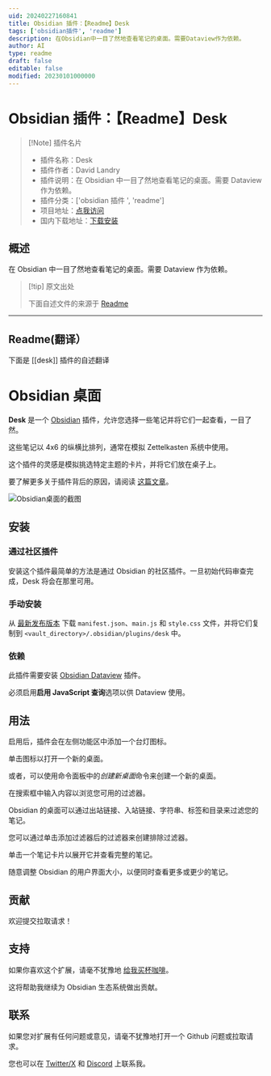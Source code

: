 ```yaml
---
uid: 20240227160841
title: Obsidian 插件：【Readme】Desk
tags: ['obsidian插件', 'readme']
description: 在Obsidian中一目了然地查看笔记的桌面。需要Dataview作为依赖。
author: AI
type: readme
draft: false
editable: false
modified: 20230101000000
---
```


# Obsidian 插件：【Readme】Desk

> [!Note] 插件名片
> - 插件名称：Desk
> - 插件作者：David Landry
> - 插件说明：在 Obsidian 中一目了然地查看笔记的桌面。需要 Dataview 作为依赖。
> - 插件分类：['obsidian 插件 ', 'readme']
> - 项目地址：[点我访问](https://github.com/davidlandry93/obsidian-desk)
> - 国内下载地址：[下载安装](https://pkmer.cn/products/plugin/pluginMarket/?desk)

## 概述

在 Obsidian 中一目了然地查看笔记的桌面。需要 Dataview 作为依赖。

> [!tip] 原文出处
>
>下面自述文件的来源于 [Readme](https://ghproxy.net/https://raw.githubusercontent.com/davidlandry93/obsidian-desk/master/README.md)

---

## Readme(翻译）

下面是 [[desk]] 插件的自述翻译

# Obsidian 桌面

**Desk** 是一个 [Obsidian](https://obsidian.md) 插件，允许您选择一些笔记并将它们一起查看，一目了然。

这些笔记以 4x6 的纵横比排列，通常在模拟 Zettelkasten 系统中使用。

这个插件的灵感是模拟挑选特定主题的卡片，并将它们放在桌子上。

要了解更多关于插件背后的原因，请阅读 [这篇文章](https://blog.dlandry.xyz/posts/obsidian_desk/)。

![Obsidian桌面的截图](./screenshot.png?raw=true)

## 安装

### 通过社区插件

安装这个插件最简单的方法是通过 Obsidian 的社区插件。一旦初始代码审查完成，Desk 将会在那里可用。

### 手动安装

从 [最新发布版本](https://github.com/davidlandry93/obsidian-desk/releases) 下载 `manifest.json`、`main.js` 和 `style.css` 文件，并将它们复制到 `<vault_directory>/.obsidian/plugins/desk` 中。

### 依赖

此插件需要安装 [Obsidian Dataview](https://github.com/blacksmithgu/obsidian-dataview) 插件。

必须启用**启用 JavaScript 查询**选项以供 Dataview 使用。

## 用法

启用后，插件会在左侧功能区中添加一个台灯图标。

单击图标以打开一个新的桌面。

或者，可以使用命令面板中的*创建新桌面*命令来创建一个新的桌面。

在搜索框中输入内容以浏览您可用的过滤器。

Obsidian 的桌面可以通过出站链接、入站链接、字符串、标签和目录来过滤您的笔记。

您可以通过单击添加过滤器后的过滤器来创建排除过滤器。

单击一个笔记卡片以展开它并查看完整的笔记。

随意调整 Obsidian 的用户界面大小，以便同时查看更多或更少的笔记。

## 贡献

欢迎提交拉取请求！

## 支持

如果你喜欢这个扩展，请毫不犹豫地 [给我买杯咖啡](https://ko-fi.com/davidlandry)。

这将帮助我继续为 Obsidian 生态系统做出贡献。

## 联系

如果您对扩展有任何问题或意见，请毫不犹豫地打开一个 Github 问题或拉取请求。

您也可以在 [Twitter/X](https://twitter.com/davidlandry93) 和 [Discord](https://discordapp.com/users/.dl93) 上联系我。
